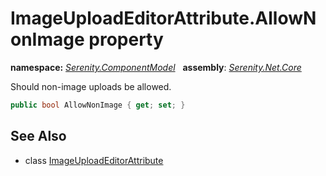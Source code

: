 # ImageUploadEditorAttribute.AllowNonImage property
**namespace:** *[Serenity.ComponentModel](../../README.md#serenity.componentmodel-namespace)*   **assembly**: *[Serenity.Net.Core](../../README.md)*

Should non-image uploads be allowed.

```csharp
public bool AllowNonImage { get; set; }
```

## See Also

* class [ImageUploadEditorAttribute](../ImageUploadEditorAttribute.md)